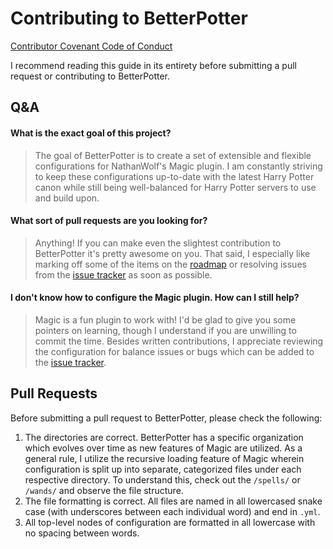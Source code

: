 # Contributing to BetterPotter

[Contributor Covenant Code of Conduct](https://github.com/grisstyl/BetterPotter/blob/master/CODE_OF_CONDUCT.md)

I recommend reading this guide in its entirety before submitting a pull request or contributing to BetterPotter.

## Q&A

#### What is the exact goal of this project?

> The goal of BetterPotter is to create a set of extensible and flexible configurations for NathanWolf's Magic plugin. I am constantly striving to keep these configurations up-to-date with the latest Harry Potter canon while still being well-balanced for Harry Potter servers to use and build upon.

#### What sort of pull requests are you looking for?

> Anything! If you can make even the slightest contribution to BetterPotter it's pretty awesome on you. That said, I especially like marking off some of the items on the [roadmap](https://github.com/grisstyl/BetterPotter/blob/master/ROADMAP.md) or resolving issues from the [issue tracker](https://github.com/grisstyl/BetterPotter/issues) as soon as possible.

#### I don't know how to configure the Magic plugin. How can I still help?

> Magic is a fun plugin to work with! I'd be glad to give you some pointers on learning, though I understand if you are unwilling to commit the time. Besides written contributions, I appreciate reviewing the configuration for balance issues or bugs which can be added to the [issue tracker](https://github.com/grisstyl/BetterPotter/issues).

## Pull Requests

Before submitting a pull request to BetterPotter, please check the following:

1. The directories are correct. BetterPotter has a specific organization which evolves over time as new features of Magic are utilized. As a general rule, I utilize the recursive loading feature of Magic wherein configuration is split up into separate, categorized files under each respective directory. To understand this, check out the `/spells/` or `/wands/` and observe the file structure.
2. The file formatting is correct. All files are named in all lowercased snake case (with underscores between each individual word) and end in `.yml`.
3. All top-level nodes of configuration are formatted in all lowercase with no spacing between words.
